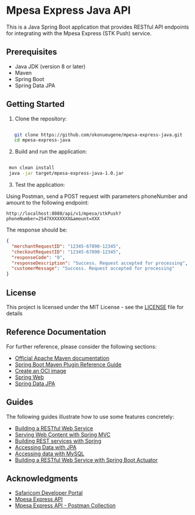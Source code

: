 # Mpesa Express Java API

This is a Java Spring Boot application that provides RESTful API endpoints for integrating with the Mpesa Express (STK Push) service.

## Prerequisites

- Java JDK (version 8 or later)
- Maven
- Spring Boot
- Spring Data JPA

## Getting Started

1. Clone the repository:

```bash

   git clone https://github.com/okonueugene/mpesa-express-java.git
   cd mpesa-express-java

```

2. Build and run the application:

```bash

 mvn clean install
 java -jar target/mpesa-express-java-1.0.jar

```

3. Test the application:

Using Postman, send a POST request with parameters phoneNumber and amount to the following endpoint:

    http://localhost:8080/api/v1/mpesa/stkPush?phoneNumber=2547XXXXXXXX&amount=XXX

The response should be:

```json
{
  "merchantRequestID": "12345-67890-12345",
  "checkoutRequestID": "12345-67890-12345",
  "responseCode": "0",
  "responseDescription": "Success. Request accepted for processing",
  "customerMessage": "Success. Request accepted for processing"
}
```

## License

This project is licensed under the MIT License - see the [LICENSE](LICENSE) file for details

## Reference Documentation

For further reference, please consider the following sections:

- [Official Apache Maven documentation](https://maven.apache.org/guides/index.html)
- [Spring Boot Maven Plugin Reference Guide](https://docs.spring.io/spring-boot/docs/3.1.5/maven-plugin/reference/html/)
- [Create an OCI image](https://docs.spring.io/spring-boot/docs/3.1.5/maven-plugin/reference/html/#build-image)
- [Spring Web](https://docs.spring.io/spring-boot/docs/3.1.5/reference/htmlsingle/index.html#web)
- [Spring Data JPA](https://docs.spring.io/spring-boot/docs/3.1.5/reference/htmlsingle/index.html#data.sql.jpa-and-spring-data)

## Guides

The following guides illustrate how to use some features concretely:

- [Building a RESTful Web Service](https://spring.io/guides/gs/rest-service/)
- [Serving Web Content with Spring MVC](https://spring.io/guides/gs/serving-web-content/)
- [Building REST services with Spring](https://spring.io/guides/tutorials/rest/)
- [Accessing Data with JPA](https://spring.io/guides/gs/accessing-data-jpa/)
- [Accessing data with MySQL](https://spring.io/guides/gs/accessing-data-mysql/)
- [Building a RESTful Web Service with Spring Boot Actuator](https://spring.io/guides/gs/actuator-service/)

## Acknowledgments

- [Safaricom Developer Portal](https://developer.safaricom.co.ke/)
- [Mpesa Express API](https://developer.safaricom.co.ke/docs?javascript#lipa-na-m-pesa-online-payment-api)
- [Mpesa Express API - Postman Collection](https://documenter.getpostman.com/view/8854915/SVtN3Wzy?version=latest)
